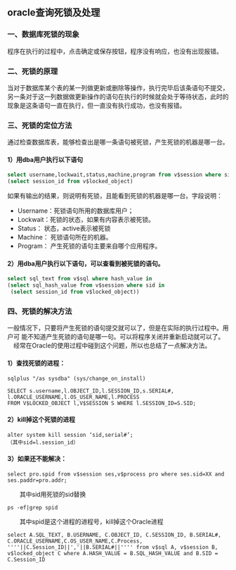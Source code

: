 ## oracle查询死锁及处理

### 一、数据库死锁的现象

程序在执行的过程中，点击确定或保存按钮，程序没有响应，也没有出现报错。

### 二、死锁的原理

当对于数据库某个表的某一列做更新或删除等操作，执行完毕后该条语句不提交，另一条对于这一列数据做更新操作的语句在执行的时候就会处于等待状态，此时的现象是这条语句一直在执行，但一直没有执行成功，也没有报错。

### 三、死锁的定位方法

通过检查数据库表，能够检查出是哪一条语句被死锁，产生死锁的机器是哪一台。

#### 1）用dba用户执行以下语句

```SQL
select username,lockwait,status,machine,program from v$session where sid in
(select session_id from v$locked_object)
```

如果有输出的结果，则说明有死锁，且能看到死锁的机器是哪一台。字段说明：

- Username：死锁语句所用的数据库用户；
- Lockwait：死锁的状态，如果有内容表示被死锁。
- Status： 状态，active表示被死锁
- Machine： 死锁语句所在的机器。
- Program： 产生死锁的语句主要来自哪个应用程序。

#### 2）用dba用户执行以下语句，可以查看到被死锁的语句。

```SQL
select sql_text from v$sql where hash_value in 
(select sql_hash_value from v$session where sid in 
 (select session_id from v$locked_object))
```

### 四、死锁的解决方法

   一般情况下，只要将产生死锁的语句提交就可以了，但是在实际的执行过程中。用户可
能不知道产生死锁的语句是哪一句。可以将程序关闭并重新启动就可以了。
　经常在Oracle的使用过程中碰到这个问题，所以也总结了一点解决方法。

#### 1）查找死锁的进程：

```
sqlplus "/as sysdba" (sys/change_on_install)

SELECT s.username,l.OBJECT_ID,l.SESSION_ID,s.SERIAL#,
l.ORACLE_USERNAME,l.OS_USER_NAME,l.PROCESS 
FROM V$LOCKED_OBJECT l,V$SESSION S WHERE l.SESSION_ID=S.SID;
```

#### 2）kill掉这个死锁的进程

```
alter system kill session ‘sid,serial#’; 
（其中sid=l.session_id）
```

#### 3）如果还不能解决：

```
select pro.spid from v$session ses,v$process pro where ses.sid=XX and ses.paddr=pro.addr;
```

　　其中sid用死锁的sid替换

```
ps -ef|grep spid
```

　　其中spid是这个进程的进程号，kill掉这个Oracle进程

```
select A.SQL_TEXT, B.USERNAME, C.OBJECT_ID, C.SESSION_ID, B.SERIAL#, C.ORACLE_USERNAME,C.OS_USER_NAME,C.Process, ''''||C.Session_ID||','||B.SERIAL#||'''' from v$sql A, v$session B, v$locked_object C where A.HASH_VALUE = B.SQL_HASH_VALUE and B.SID = C.Session_ID
```

